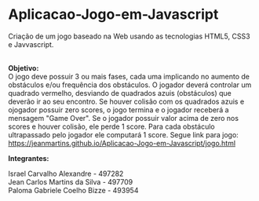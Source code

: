 # Aplicacao-Jogo-em-Javascript

Criação de um jogo baseado na Web usando as tecnologias HTML5, CSS3 e Javvascript. <br><br>

<b>Objetivo:</b><br>
O jogo deve possuir 3 ou mais fases, cada uma implicando no aumento de obstáculos e/ou frequência dos obstáculos. O jogador deverá controlar um quadrado vermelho, desviando de quadrados azuis (obstáculos) que deverão ir ao seu encontro. Se houver colisão com os quadrados azuis e ojogador possuir zero scores, o jogo termina e o jogador receberá a mensagem "Game Over". Se o jogador possuir valor acima de zero nos scores e houver colisão, ele perde 1 score. Para cada obstáculo ultrapassado pelo jogador ele computará 1 score. 
Segue link para jogo: https://jeanmartins.github.io/Aplicacao-Jogo-em-Javascript/jogo.html

<b>Integrantes:</b><br>

Israel Carvalho Alexandre - 497282<br> 
Jean Carlos Martins da Silva - 497709<br> 
Paloma Gabriele Coelho Bizze - 493954<br>
